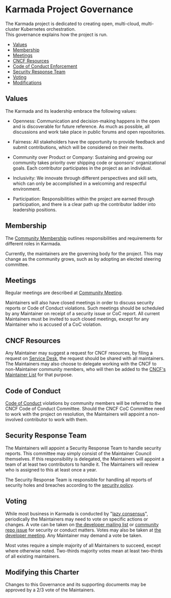 # Karmada Project Governance

The Karmada project is dedicated to creating open, multi-cloud, multi-cluster
Kubernetes orchestration.  
This governance explains how the project is run.

- [Values](#values)
- [Membership](#membership)
- [Meetings](#meetings)
- [CNCF Resources](#cncf-resources)
- [Code of Conduct Enforcement](#code-of-conduct)
- [Security Response Team](#security-response-team)
- [Voting](#voting)
- [Modifications](#modifying-this-charter)

## Values

The Karmada and its leadership embrace the following values:

* Openness: Communication and decision-making happens in the open and is discoverable for future
  reference. As much as possible, all discussions and work take place in public
  forums and open repositories.

* Fairness: All stakeholders have the opportunity to provide feedback and submit
  contributions, which will be considered on their merits.

* Community over Product or Company: Sustaining and growing our community takes
  priority over shipping code or sponsors' organizational goals. Each
  contributor participates in the project as an individual.

* Inclusivity: We innovate through different perspectives and skill sets, which
  can only be accomplished in a welcoming and respectful environment.

* Participation: Responsibilities within the project are earned through
  participation, and there is a clear path up the contributor ladder into leadership
  positions.

## Membership

The [Community Membership](https://github.com/karmada-io/community/blob/main/community-membership.md)
outlines responsibilities and requirements for different roles in Karmada.

Currently, the maintainers are the governing body for the project. This may 
change as the community grows, such as by adopting an elected steering committee.

## Meetings

Regular meetings are described at [Community Meeting](https://github.com/karmada-io/community/#community-meeting).

Maintainers will also have closed meetings in order to discuss security reports
or Code of Conduct violations. Such meetings should be scheduled by any
Maintainer on receipt of a security issue or CoC report. All current Maintainers
must be invited to such closed meetings, except for any Maintainer who is
accused of a CoC violation.

## CNCF Resources

Any Maintainer may suggest a request for CNCF resources, by filing a request
on [Service Desk](https://cncfservicedesk.atlassian.net/servicedesk/customer/portals),
the request should be shared with all maintainers. The Maintainers may also 
choose to delegate working with the CNCF to non-Maintainer community members, 
who will then be added to the [CNCF's Maintainer List](https://github.com/cncf/foundation/blob/main/project-maintainers.csv)
for that purpose.

## Code of Conduct

[Code of Conduct](./CODE_OF_CONDUCT.md)
violations by community members will be referred to the CNCF Code of Conduct
Committee. Should the CNCF CoC Committee need to work with the project on resolution, the
Maintainers will appoint a non-involved contributor to work with them.

## Security Response Team

The Maintainers will appoint a Security Response Team to handle security reports.
This committee may simply consist of the Maintainer Council themselves.  If this
responsibility is delegated, the Maintainers will appoint a team of at least two 
contributors to handle it. The Maintainers will review who is assigned to this
at least once a year.

The Security Response Team is responsible for handling all reports of security
holes and breaches according to the [security policy](https://github.com/karmada-io/community/blob/main/security-team/SECURITY.md).

## Voting

While most business in Karmada is conducted by "[lazy consensus](https://community.apache.org/committers/lazyConsensus.html)", 
periodically the Maintainers may need to vote on specific actions or changes.
A vote can be taken on [the developer mailing list](https://groups.google.com/forum/#!forum/karmada) or
[community repo issue](https://github.com/karmada-io/community/issues/new/choose) 
for security or conduct matters. Votes may also be taken at [the developer meeting](https://github.com/karmada-io/community/#community-meeting).
Any Maintainer may demand a vote be taken.

Most votes require a simple majority of all Maintainers to succeed, except where
otherwise noted. Two-thirds majority votes mean at least two-thirds of all 
existing maintainers.

## Modifying this Charter

Changes to this Governance and its supporting documents may be approved by 
a 2/3 vote of the Maintainers.
